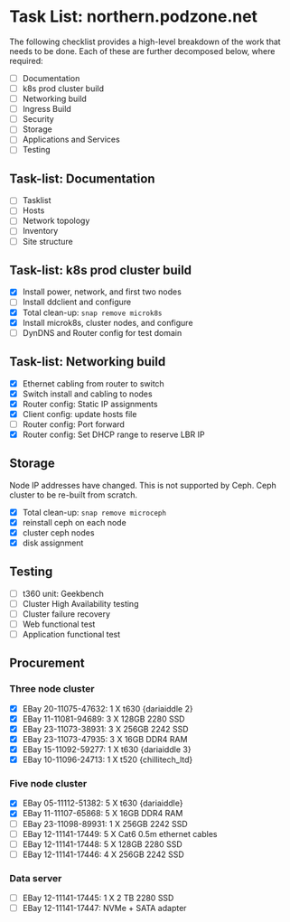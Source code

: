 # Task List: northern.podzone.net

The following checklist provides a high-level breakdown of the work that needs to be done. Each of these are further decomposed below, where required:

- [ ] Documentation
- [ ] k8s prod cluster build
- [ ] Networking build
- [ ] Ingress Build
- [ ] Security
- [ ] Storage
- [ ] Applications and Services
- [ ] Testing

## Task-list: Documentation

- [ ] Tasklist
- [ ] Hosts
- [ ] Network topology
- [ ] Inventory
- [ ] Site structure

## Task-list: k8s prod cluster build

- [X] Install power, network, and first two nodes
- [ ] Install ddclient and configure
- [X] Total clean-up: `snap remove microk8s`
- [X] Install microk8s, cluster nodes, and configure
- [ ] DynDNS and Router config for test domain

## Task-list: Networking build

- [X] Ethernet cabling from router to switch
- [X] Switch install and cabling to nodes
- [X] Router config: Static IP assignments
- [X] Client config: update hosts file
- [ ] Router config: Port forward
- [X] Router config: Set DHCP range to reserve LBR IP

## Storage

Node IP addresses have changed. This is not supported by Ceph. Ceph cluster to be re-built from scratch.

- [X] Total clean-up: `snap remove microceph`
- [X] reinstall ceph on each node
- [X] cluster ceph nodes
- [X] disk assignment

## Testing

- [ ] t360 unit: Geekbench
- [ ] Cluster High Availability testing
- [ ] Cluster failure recovery
- [ ] Web functional test
- [ ] Application functional test

## Procurement

### Three node cluster

- [X] EBay 20-11075-47632: 1 X t630 {dariaiddle 2}
- [X] EBay 11-11081-94689: 3 X 128GB 2280 SSD
- [X] EBay 23-11073-38931: 3 X 256GB 2242 SSD
- [X] EBay 23-11073-47935: 3 X 16GB DDR4 RAM
- [X] EBay 15-11092-59277: 1 X t630 {dariaiddle 3}
- [X] EBay 10-11096-24713: 1 X t520 {chillitech_ltd}

### Five node cluster

- [X] EBay 05-11112-51382: 5 X t630 {dariaiddle}
- [X] EBay 11-11107-65868: 5 X 16GB DDR4 RAM
- [ ] EBay 23-11098-89931: 1 X 256GB 2242 SSD
- [ ] EBay 12-11141-17449: 5 X Cat6 0.5m ethernet cables
- [ ] EBay 12-11141-17448: 5 X 128GB 2280 SSD
- [ ] EBay 12-11141-17446: 4 X 256GB 2242 SSD

### Data server

- [ ] EBay 12-11141-17445: 1 X 2 TB 2280 SSD
- [ ] EBay 12-11141-17447: NVMe + SATA adapter
